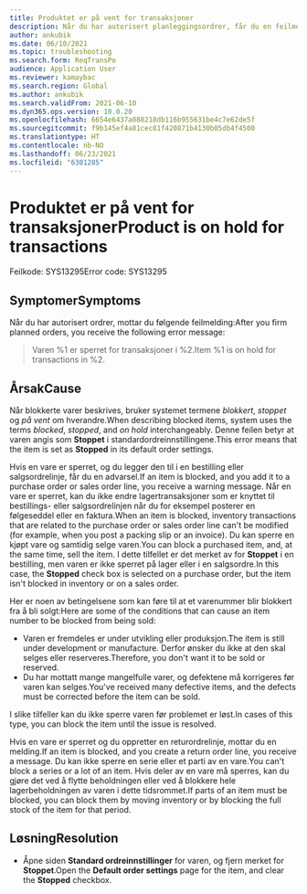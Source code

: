 ```yaml
---
title: Produktet er på vent for transaksjoner
description: Når du har autorisert planleggingsordrer, får du en feilmelding som angir at en vare er sperret for transaksjoner.
author: ankubik
ms.date: 06/10/2021
ms.topic: troubleshooting
ms.search.form: ReqTransPo
audience: Application User
ms.reviewer: kamaybac
ms.search.region: Global
ms.author: ankubik
ms.search.validFrom: 2021-06-10
ms.dyn365.ops.version: 10.0.20
ms.openlocfilehash: 6654e6437a088218db116b955631be4c7e62de5f
ms.sourcegitcommit: f9b145ef4a81cec81f420871b4130b05db4f4500
ms.translationtype: HT
ms.contentlocale: nb-NO
ms.lasthandoff: 06/23/2021
ms.locfileid: "6301285"
---
```

# <a name="product-is-on-hold-for-transactions"></a><span data-ttu-id="7f388-103">Produktet er på vent for transaksjoner</span><span class="sxs-lookup"><span data-stu-id="7f388-103">Product is on hold for transactions</span></span>

<span data-ttu-id="7f388-104">Feilkode: SYS13295</span><span class="sxs-lookup"><span data-stu-id="7f388-104">Error code: SYS13295</span></span>

## <a name="symptoms"></a><span data-ttu-id="7f388-105">Symptomer</span><span class="sxs-lookup"><span data-stu-id="7f388-105">Symptoms</span></span>

<span data-ttu-id="7f388-106">Når du har autorisert ordrer, mottar du følgende feilmelding:</span><span class="sxs-lookup"><span data-stu-id="7f388-106">After you firm planned orders, you receive the following error message:</span></span>

> <span data-ttu-id="7f388-107">Varen %1 er sperret for transaksjoner i %2.</span><span class="sxs-lookup"><span data-stu-id="7f388-107">Item %1 is on hold for transactions in %2.</span></span>

## <a name="cause"></a><span data-ttu-id="7f388-108">Årsak</span><span class="sxs-lookup"><span data-stu-id="7f388-108">Cause</span></span>

<span data-ttu-id="7f388-109">Når blokkerte varer beskrives, bruker systemet termene *blokkert*, *stoppet* og *på vent* om hverandre.</span><span class="sxs-lookup"><span data-stu-id="7f388-109">When describing blocked items, system uses the terms *blocked*, *stopped*, and *on hold* interchangeably.</span></span> <span data-ttu-id="7f388-110">Denne feilen betyr at varen angis som **Stoppet** i standardordreinnstillingene.</span><span class="sxs-lookup"><span data-stu-id="7f388-110">This error means that the item is set as **Stopped** in its default order settings.</span></span>

<span data-ttu-id="7f388-111">Hvis en vare er sperret, og du legger den til i en bestilling eller salgsordrelinje, får du en advarsel.</span><span class="sxs-lookup"><span data-stu-id="7f388-111">If an item is blocked, and you add it to a purchase order or sales order line, you receive a warning message.</span></span> <span data-ttu-id="7f388-112">Når en vare er sperret, kan du ikke endre lagertransaksjoner som er knyttet til bestillings- eller salgsordrelinjen når du for eksempel posterer en følgeseddel eller en faktura.</span><span class="sxs-lookup"><span data-stu-id="7f388-112">When an item is blocked, inventory transactions that are related to the purchase order or sales order line can't be modified (for example, when you post a packing slip or an invoice).</span></span> <span data-ttu-id="7f388-113">Du kan sperre en kjøpt vare og samtidig selge varen.</span><span class="sxs-lookup"><span data-stu-id="7f388-113">You can block a purchased item, and, at the same time, sell the item.</span></span> <span data-ttu-id="7f388-114">I dette tilfellet er det merket av for **Stoppet** i en bestilling, men varen er ikke sperret på lager eller i en salgsordre.</span><span class="sxs-lookup"><span data-stu-id="7f388-114">In this case, the **Stopped** check box is selected on a purchase order, but the item isn't blocked in inventory or on a sales order.</span></span>

<span data-ttu-id="7f388-115">Her er noen av betingelsene som kan føre til at et varenummer blir blokkert fra å bli solgt:</span><span class="sxs-lookup"><span data-stu-id="7f388-115">Here are some of the conditions that can cause an item number to be blocked from being sold:</span></span>

- <span data-ttu-id="7f388-116">Varen er fremdeles er under utvikling eller produksjon.</span><span class="sxs-lookup"><span data-stu-id="7f388-116">The item is still under development or manufacture.</span></span> <span data-ttu-id="7f388-117">Derfor ønsker du ikke at den skal selges eller reserveres.</span><span class="sxs-lookup"><span data-stu-id="7f388-117">Therefore, you don't want it to be sold or reserved.</span></span>
- <span data-ttu-id="7f388-118">Du har mottatt mange mangelfulle varer, og defektene må korrigeres før varen kan selges.</span><span class="sxs-lookup"><span data-stu-id="7f388-118">You've received many defective items, and the defects must be corrected before the item can be sold.</span></span>

<span data-ttu-id="7f388-119">I slike tilfeller kan du ikke sperre varen før problemet er løst.</span><span class="sxs-lookup"><span data-stu-id="7f388-119">In cases of this type, you can block the item until the issue is resolved.</span></span>

<span data-ttu-id="7f388-120">Hvis en vare er sperret og du oppretter en returordrelinje, mottar du en melding.</span><span class="sxs-lookup"><span data-stu-id="7f388-120">If an item is blocked, and you create a return order line, you receive a message.</span></span> <span data-ttu-id="7f388-121">Du kan ikke sperre en serie eller et parti av en vare.</span><span class="sxs-lookup"><span data-stu-id="7f388-121">You can't block a series or a lot of an item.</span></span> <span data-ttu-id="7f388-122">Hvis deler av en vare må sperres, kan du gjøre det ved å flytte beholdningen eller ved å blokkere hele lagerbeholdningen av varen i dette tidsrommet.</span><span class="sxs-lookup"><span data-stu-id="7f388-122">If parts of an item must be blocked, you can block them by moving inventory or by blocking the full stock of the item for that period.</span></span>

## <a name="resolution"></a><span data-ttu-id="7f388-123">Løsning</span><span class="sxs-lookup"><span data-stu-id="7f388-123">Resolution</span></span>

- <span data-ttu-id="7f388-124">Åpne siden **Standard ordreinnstillinger** for varen, og fjern merket for **Stoppet**.</span><span class="sxs-lookup"><span data-stu-id="7f388-124">Open the **Default order settings** page for the item, and clear the **Stopped** checkbox.</span></span>
